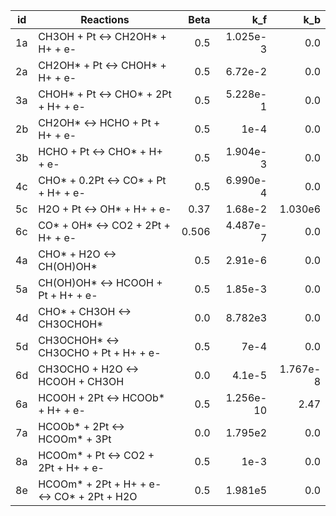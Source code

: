 | id | Reactions                                  |  Beta |       k_f |      k_b |
|----|--------------------------------------------|------:|----------:|---------:|
| 1a | CH3OH + Pt <-> CH2OH* + H+ + e-            |   0.5 |  1.025e-3 |      0.0 |
| 2a | CH2OH* + Pt <-> CHOH* + H+ + e-            |   0.5 |   6.72e-2 |      0.0 |
| 3a | CHOH* + Pt <->  CHO* + 2Pt + H+ + e-       |   0.5 |  5.228e-1 |      0.0 |
| 2b | CH2OH* <-> HCHO + Pt + H+ + e-             |   0.5 |      1e-4 |      0.0 |
| 3b | HCHO + Pt <-> CHO* + H+ + e-               |   0.5 |  1.904e-3 |      0.0 |
| 4c | CHO* + 0.2Pt <-> CO* + Pt + H+ + e-        |   0.5 |  6.990e-4 |      0.0 |
| 5c | H2O + Pt <-> OH* + H+ + e-                 |  0.37 |   1.68e-2 |  1.030e6 |
| 6c | CO* + OH* <-> CO2 + 2Pt + H+ + e-          | 0.506 |  4.487e-7 |      0.0 |
| 4a | CHO* + H2O <-> CH(OH)OH*                   |   0.5 |   2.91e-6 |      0.0 |
| 5a | CH(OH)OH* <-> HCOOH + Pt + H+ + e-         |   0.5 |   1.85e-3 |      0.0 |
| 4d | CHO* + CH3OH <-> CH3OCHOH*                 |   0.0 |   8.782e3 |      0.0 |
| 5d | CH3OCHOH* <-> CH3OCHO + Pt + H+ + e-       |   0.5 |      7e-4 |      0.0 |
| 6d | CH3OCHO + H2O <-> HCOOH + CH3OH            |   0.0 |    4.1e-5 | 1.767e-8 |
| 6a | HCOOH + 2Pt <-> HCOOb* + H+ + e-           |   0.5 | 1.256e-10 |     2.47 |
| 7a | HCOOb* + 2Pt <-> HCOOm* + 3Pt              |   0.0 |   1.795e2 |      0.0 |
| 8a | HCOOm* + Pt <-> CO2 + 2Pt + H+ + e-        |   0.5 |      1e-3 |      0.0 |
| 8e | HCOOm* + 2Pt + H+ + e- <-> CO* + 2Pt + H2O |   0.5 |   1.981e5 |      0.0 |